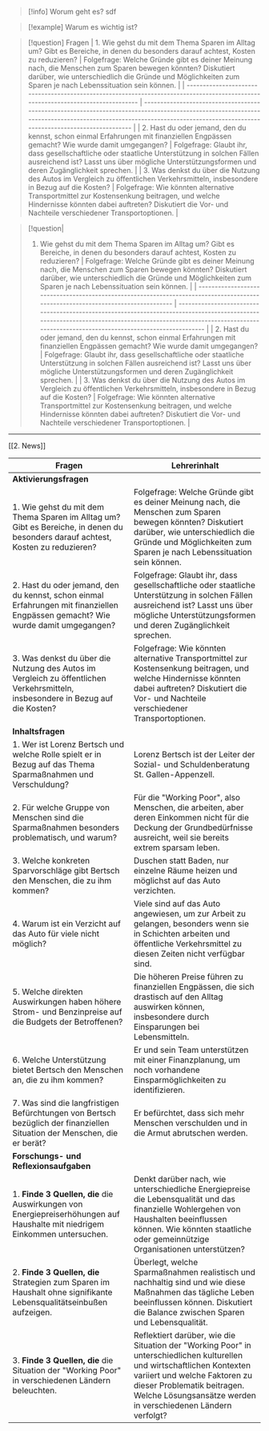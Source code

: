 >[!info] Worum geht es?
>sdf

>[!example] Warum es wichtig ist?
>

>[!question] Fragen
>| 1. Wie gehst du mit dem Thema Sparen im Alltag um? Gibt es Bereiche, in denen du besonders darauf achtest, Kosten zu reduzieren? | Folgefrage: Welche Gründe gibt es deiner Meinung nach, die Menschen zum Sparen bewegen könnten? Diskutiert darüber, wie unterschiedlich die Gründe und Möglichkeiten zum Sparen je nach Lebenssituation sein können. |
>| -------------------------------------------------------------------------------------------------------------------------------- | -------------------------------------------------------------------------------------------------------------------------------------------------------------------------------------------------------------------- |
>| 2. Hast du oder jemand, den du kennst, schon einmal Erfahrungen mit finanziellen Engpässen gemacht? Wie wurde damit umgegangen?  | Folgefrage: Glaubt ihr, dass gesellschaftliche oder staatliche Unterstützung in solchen Fällen ausreichend ist? Lasst uns über mögliche Unterstützungsformen und deren Zugänglichkeit sprechen.                      |
>| 3. Was denkst du über die Nutzung des Autos im Vergleich zu öffentlichen Verkehrsmitteln, insbesondere in Bezug auf die Kosten?  | Folgefrage: Wie könnten alternative Transportmittel zur Kostensenkung beitragen, und welche Hindernisse könnten dabei auftreten? Diskutiert die Vor- und Nachteile verschiedener Transportoptionen.                  |


>[!question|
> 1. Wie gehst du mit dem Thema Sparen im Alltag um? Gibt es Bereiche, in denen du besonders darauf achtest, Kosten zu reduzieren? | Folgefrage: Welche Gründe gibt es deiner Meinung nach, die Menschen zum Sparen bewegen könnten? Diskutiert darüber, wie unterschiedlich die Gründe und Möglichkeiten zum Sparen je nach Lebenssituation sein können. |
> | -------------------------------------------------------------------------------------------------------------------------------- | -------------------------------------------------------------------------------------------------------------------------------------------------------------------------------------------------------------------- |
> | 2. Hast du oder jemand, den du kennst, schon einmal Erfahrungen mit finanziellen Engpässen gemacht? Wie wurde damit umgegangen?  | Folgefrage: Glaubt ihr, dass gesellschaftliche oder staatliche Unterstützung in solchen Fällen ausreichend ist? Lasst uns über mögliche Unterstützungsformen und deren Zugänglichkeit sprechen.                      |
> | 3. Was denkst du über die Nutzung des Autos im Vergleich zu öffentlichen Verkehrsmitteln, insbesondere in Bezug auf die Kosten?  | Folgefrage: Wie könnten alternative Transportmittel zur Kostensenkung beitragen, und welche Hindernisse könnten dabei auftreten? Diskutiert die Vor- und Nachteile verschiedener Transportoptionen.                  |

---
[[2. News]]

| Fragen                                                                                                                           | Lehrerinhalt                                                                                                                                                                                                                                            |
| -------------------------------------------------------------------------------------------------------------------------------- | ------------------------------------------------------------------------------------------------------------------------------------------------------------------------------------------------------------------------------------------------------- |
| **Aktivierungsfragen**                                                                                                           |                                                                                                                                                                                                                                                         |
| 1. Wie gehst du mit dem Thema Sparen im Alltag um? Gibt es Bereiche, in denen du besonders darauf achtest, Kosten zu reduzieren? | Folgefrage: Welche Gründe gibt es deiner Meinung nach, die Menschen zum Sparen bewegen könnten? Diskutiert darüber, wie unterschiedlich die Gründe und Möglichkeiten zum Sparen je nach Lebenssituation sein können.                                    |
| 2. Hast du oder jemand, den du kennst, schon einmal Erfahrungen mit finanziellen Engpässen gemacht? Wie wurde damit umgegangen?  | Folgefrage: Glaubt ihr, dass gesellschaftliche oder staatliche Unterstützung in solchen Fällen ausreichend ist? Lasst uns über mögliche Unterstützungsformen und deren Zugänglichkeit sprechen.                                                         |
| 3. Was denkst du über die Nutzung des Autos im Vergleich zu öffentlichen Verkehrsmitteln, insbesondere in Bezug auf die Kosten?  | Folgefrage: Wie könnten alternative Transportmittel zur Kostensenkung beitragen, und welche Hindernisse könnten dabei auftreten? Diskutiert die Vor- und Nachteile verschiedener Transportoptionen.                                                     |
| **Inhaltsfragen**                                                                                                                |                                                                                                                                                                                                                                                         |
| 1. Wer ist Lorenz Bertsch und welche Rolle spielt er in Bezug auf das Thema Sparmaßnahmen und Verschuldung?                      | Lorenz Bertsch ist der Leiter der Sozial- und Schuldenberatung St. Gallen-Appenzell.                                                                                                                                                                    |
| 2. Für welche Gruppe von Menschen sind die Sparmaßnahmen besonders problematisch, und warum?                                     | Für die "Working Poor", also Menschen, die arbeiten, aber deren Einkommen nicht für die Deckung der Grundbedürfnisse ausreicht, weil sie bereits extrem sparsam leben.                                                                                  |
| 3. Welche konkreten Sparvorschläge gibt Bertsch den Menschen, die zu ihm kommen?                                                 | Duschen statt Baden, nur einzelne Räume heizen und möglichst auf das Auto verzichten.                                                                                                                                                                   |
| 4. Warum ist ein Verzicht auf das Auto für viele nicht möglich?                                                                  | Viele sind auf das Auto angewiesen, um zur Arbeit zu gelangen, besonders wenn sie in Schichten arbeiten und öffentliche Verkehrsmittel zu diesen Zeiten nicht verfügbar sind.                                                                           |
| 5. Welche direkten Auswirkungen haben höhere Strom- und Benzinpreise auf die Budgets der Betroffenen?                            | Die höheren Preise führen zu finanziellen Engpässen, die sich drastisch auf den Alltag auswirken können, insbesondere durch Einsparungen bei Lebensmitteln.                                                                                             |
| 6. Welche Unterstützung bietet Bertsch den Menschen an, die zu ihm kommen?                                                       | Er und sein Team unterstützen mit einer Finanzplanung, um noch vorhandene Einsparmöglichkeiten zu identifizieren.                                                                                                                                       |
| 7. Was sind die langfristigen Befürchtungen von Bertsch bezüglich der finanziellen Situation der Menschen, die er berät?         | Er befürchtet, dass sich mehr Menschen verschulden und in die Armut abrutschen werden.                                                                                                                                                                  |
| **Forschungs- und Reflexionsaufgaben**                                                                                           |                                                                                                                                                                                                                                                         |
| 1. **Finde 3 Quellen, die** die Auswirkungen von Energiepreiserhöhungen auf Haushalte mit niedrigem Einkommen untersuchen.       | Denkt darüber nach, wie unterschiedliche Energiepreise die Lebensqualität und das finanzielle Wohlergehen von Haushalten beeinflussen können. Wie könnten staatliche oder gemeinnützige Organisationen unterstützen?                                    |
| 2. **Finde 3 Quellen, die** Strategien zum Sparen im Haushalt ohne signifikante Lebensqualitätseinbußen aufzeigen.               | Überlegt, welche Sparmaßnahmen realistisch und nachhaltig sind und wie diese Maßnahmen das tägliche Leben beeinflussen können. Diskutiert die Balance zwischen Sparen und Lebensqualität.                                                               |
| 3. **Finde 3 Quellen, die** die Situation der "Working Poor" in verschiedenen Ländern beleuchten.                                | Reflektiert darüber, wie die Situation der "Working Poor" in unterschiedlichen kulturellen und wirtschaftlichen Kontexten variiert und welche Faktoren zu dieser Problematik beitragen. Welche Lösungsansätze werden in verschiedenen Ländern verfolgt? |

